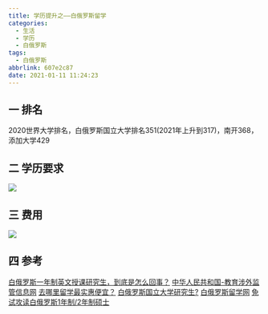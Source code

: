 ```yaml
---
title: 学历提升之——白俄罗斯留学
categories:
  - 生活
  - 学历
  - 白俄罗斯
tags:
  - 白俄罗斯
abbrlink: 607e2c87
date: 2021-01-11 11:24:23
---
```

## 一 排名

2020世界大学排名，白俄罗斯国立大学排名351(2021年上升到317)，南开368，添加大学429

<!--more-->
## 二 学历要求

![][1]
## 三 费用
![][2]

## 四 参考



[白俄罗斯一年制英文授课研究生，到底是怎么回事？][11]
[中华人民共和国-教育涉外监管信息网][12]
[去哪里留学最实惠便宜？][13]
[白俄罗斯国立大学研究生?][14]
[白俄罗斯留学网][15]
[免试攻读白俄罗斯1年制/2年制硕士][16]


[1]:https://fastly.jsdelivr.net/gh/PGzxc/CDN@master/blog-education/liuxue-baieluosi-xuli.png
[2]:https://fastly.jsdelivr.net/gh/PGzxc/CDN@master/blog-education/liuxue-baieluosi-feiyong.png

[11]:https://zhuanlan.zhihu.com/p/104441015?from=singlemessage
[12]:http://jsj.moe.gov.cn/
[13]:https://www.zhihu.com/question/49673104/answer/1097894356
[14]:https://www.zhihu.com/question/380253972
[15]:http://www.hibelarus.com/
[16]:https://www.jianshu.com/p/87a0c190c55d



